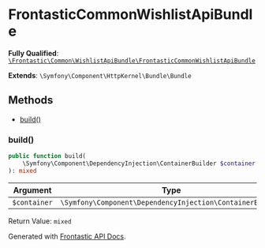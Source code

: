 #  FrontasticCommonWishlistApiBundle

**Fully Qualified**: [`\Frontastic\Common\WishlistApiBundle\FrontasticCommonWishlistApiBundle`](../../../src/php/WishlistApiBundle/FrontasticCommonWishlistApiBundle.php)

**Extends**: `\Symfony\Component\HttpKernel\Bundle\Bundle`

## Methods

* [build()](#build)

### build()

```php
public function build(
    \Symfony\Component\DependencyInjection\ContainerBuilder $container
): mixed
```

Argument|Type|Default|Description
--------|----|-------|-----------
`$container`|`\Symfony\Component\DependencyInjection\ContainerBuilder`||

Return Value: `mixed`

Generated with [Frontastic API Docs](https://github.com/FrontasticGmbH/apidocs).
